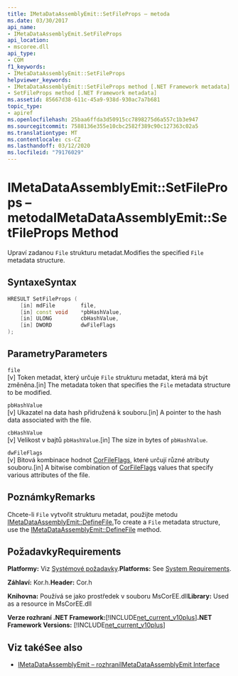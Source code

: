 ```yaml
---
title: IMetaDataAssemblyEmit::SetFileProps – metoda
ms.date: 03/30/2017
api_name:
- IMetaDataAssemblyEmit.SetFileProps
api_location:
- mscoree.dll
api_type:
- COM
f1_keywords:
- IMetaDataAssemblyEmit::SetFileProps
helpviewer_keywords:
- IMetaDataAssemblyEmit::SetFileProps method [.NET Framework metadata]
- SetFileProps method [.NET Framework metadata]
ms.assetid: 85667d38-611c-45a9-938d-930ac7a7b681
topic_type:
- apiref
ms.openlocfilehash: 25baa6ffda3d50915cc7898275d6a557c1b3e947
ms.sourcegitcommit: 7588136e355e10cbc2582f389c90c127363c02a5
ms.translationtype: MT
ms.contentlocale: cs-CZ
ms.lasthandoff: 03/12/2020
ms.locfileid: "79176029"
---
```

# <a name="imetadataassemblyemitsetfileprops-method"></a><span data-ttu-id="7241c-102">IMetaDataAssemblyEmit::SetFileProps – metoda</span><span class="sxs-lookup"><span data-stu-id="7241c-102">IMetaDataAssemblyEmit::SetFileProps Method</span></span>
<span data-ttu-id="7241c-103">Upraví zadanou `File` strukturu metadat.</span><span class="sxs-lookup"><span data-stu-id="7241c-103">Modifies the specified `File` metadata structure.</span></span>  
  
## <a name="syntax"></a><span data-ttu-id="7241c-104">Syntaxe</span><span class="sxs-lookup"><span data-stu-id="7241c-104">Syntax</span></span>  
  
```cpp  
HRESULT SetFileProps (  
    [in] mdFile        file,  
    [in] const void    *pbHashValue,
    [in] ULONG         cbHashValue,  
    [in] DWORD         dwFileFlags  
);  
```  
  
## <a name="parameters"></a><span data-ttu-id="7241c-105">Parametry</span><span class="sxs-lookup"><span data-stu-id="7241c-105">Parameters</span></span>  
 `file`  
 <span data-ttu-id="7241c-106">[v] Token metadat, který určuje `File` strukturu metadat, která má být změněna.</span><span class="sxs-lookup"><span data-stu-id="7241c-106">[in] The metadata token that specifies the `File` metadata structure to be modified.</span></span>  
  
 `pbHashValue`  
 <span data-ttu-id="7241c-107">[v] Ukazatel na data hash přidružená k souboru.</span><span class="sxs-lookup"><span data-stu-id="7241c-107">[in] A pointer to the hash data associated with the file.</span></span>  
  
 `cbHashValue`  
 <span data-ttu-id="7241c-108">[v] Velikost v bajtů `pbHashValue`.</span><span class="sxs-lookup"><span data-stu-id="7241c-108">[in] The size in bytes of `pbHashValue`.</span></span>  
  
 `dwFileFlags`  
 <span data-ttu-id="7241c-109">[v] Bitová kombinace hodnot [CorFileFlags,](../../../../docs/framework/unmanaged-api/metadata/corfileflags-enumeration.md) které určují různé atributy souboru.</span><span class="sxs-lookup"><span data-stu-id="7241c-109">[in] A bitwise combination of [CorFileFlags](../../../../docs/framework/unmanaged-api/metadata/corfileflags-enumeration.md) values that specify various attributes of the file.</span></span>  
  
## <a name="remarks"></a><span data-ttu-id="7241c-110">Poznámky</span><span class="sxs-lookup"><span data-stu-id="7241c-110">Remarks</span></span>  
 <span data-ttu-id="7241c-111">Chcete-li `File` vytvořit strukturu metadat, použijte metodu [IMetaDataAssemblyEmit::DefineFile.](../../../../docs/framework/unmanaged-api/metadata/imetadataassemblyemit-definefile-method.md)</span><span class="sxs-lookup"><span data-stu-id="7241c-111">To create a `File` metadata structure, use the [IMetaDataAssemblyEmit::DefineFile](../../../../docs/framework/unmanaged-api/metadata/imetadataassemblyemit-definefile-method.md) method.</span></span>  
  
## <a name="requirements"></a><span data-ttu-id="7241c-112">Požadavky</span><span class="sxs-lookup"><span data-stu-id="7241c-112">Requirements</span></span>  
 <span data-ttu-id="7241c-113">**Platformy:** Viz [Systémové požadavky](../../../../docs/framework/get-started/system-requirements.md).</span><span class="sxs-lookup"><span data-stu-id="7241c-113">**Platforms:** See [System Requirements](../../../../docs/framework/get-started/system-requirements.md).</span></span>  
  
 <span data-ttu-id="7241c-114">**Záhlaví:** Kor.h.</span><span class="sxs-lookup"><span data-stu-id="7241c-114">**Header:** Cor.h</span></span>  
  
 <span data-ttu-id="7241c-115">**Knihovna:** Používá se jako prostředek v souboru MsCorEE.dll</span><span class="sxs-lookup"><span data-stu-id="7241c-115">**Library:** Used as a resource in MsCorEE.dll</span></span>  
  
 <span data-ttu-id="7241c-116">**Verze rozhraní .NET Framework:**[!INCLUDE[net_current_v10plus](../../../../includes/net-current-v10plus-md.md)]</span><span class="sxs-lookup"><span data-stu-id="7241c-116">**.NET Framework Versions:** [!INCLUDE[net_current_v10plus](../../../../includes/net-current-v10plus-md.md)]</span></span>  
  
## <a name="see-also"></a><span data-ttu-id="7241c-117">Viz také</span><span class="sxs-lookup"><span data-stu-id="7241c-117">See also</span></span>

- [<span data-ttu-id="7241c-118">IMetaDataAssemblyEmit – rozhraní</span><span class="sxs-lookup"><span data-stu-id="7241c-118">IMetaDataAssemblyEmit Interface</span></span>](../../../../docs/framework/unmanaged-api/metadata/imetadataassemblyemit-interface.md)
